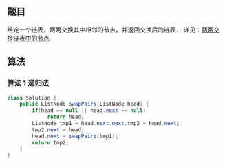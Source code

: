 ## 题目
给定一个链表，两两交换其中相邻的节点，并返回交换后的链表，
详见：[两两交换链表中的节点](https://leetcode-cn.com/problems/swap-nodes-in-pairs/).
## 算法
### 算法 1 递归法
``` JAVA
class Solution {
    public ListNode swapPairs(ListNode head) {
        if(head == null || head.next == null)
             return head;
        ListNode tmp1 = head.next.next,tmp2 = head.next;
        tmp2.next = head;
        head.next = swapPairs(tmp1);
        return tmp2;   
    }
}
```
